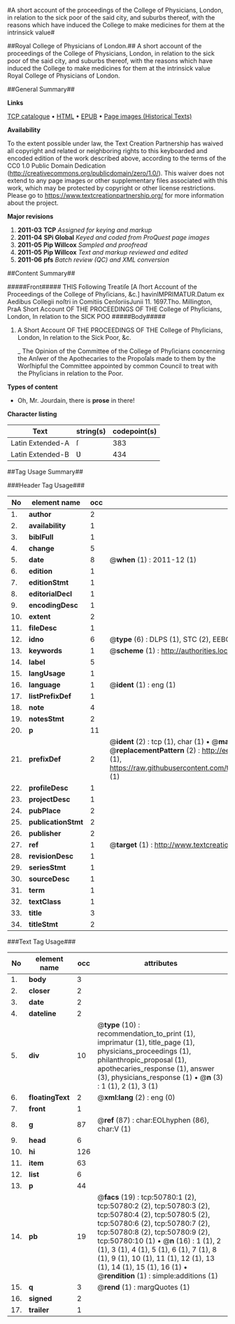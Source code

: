 #A short account of the proceedings of the College of Physicians, London, in relation to the sick poor of the said city, and suburbs thereof, with the reasons which have induced the College to make medicines for them at the intrinsick value#

##Royal College of Physicians of London.##
A short account of the proceedings of the College of Physicians, London, in relation to the sick poor of the said city, and suburbs thereof, with the reasons which have induced the College to make medicines for them at the intrinsick value
Royal College of Physicians of London.

##General Summary##

**Links**

[TCP catalogue](http://www.ota.ox.ac.uk/tcp/)  • 
[HTML](http://tei.it.ox.ac.uk/tcp/Texts-HTML/free/A60/A60040.html)  • 
[EPUB](http://tei.it.ox.ac.uk/tcp/Texts-EPUB/free/A60/A60040.epub) • 
[Page images (Historical Texts)](https://historicaltexts.jisc.ac.uk/eebo-11910381e)

**Availability**

To the extent possible under law, the Text Creation Partnership has waived all copyright and related or neighboring rights to this keyboarded and encoded edition of the work described above, according to the terms of the CC0 1.0 Public Domain Dedication (http://creativecommons.org/publicdomain/zero/1.0/). This waiver does not extend to any page images or other supplementary files associated with this work, which may be protected by copyright or other license restrictions. Please go to https://www.textcreationpartnership.org/ for more information about the project.

**Major revisions**

1. __2011-03__ __TCP__ *Assigned for keying and markup*
1. __2011-04__ __SPi Global__ *Keyed and coded from ProQuest page images*
1. __2011-05__ __Pip Willcox__ *Sampled and proofread*
1. __2011-05__ __Pip Willcox__ *Text and markup reviewed and edited*
1. __2011-06__ __pfs__ *Batch review (QC) and XML conversion*

##Content Summary##

#####Front#####
THIS Following Treatiſe [A ſhort Account of the Proceedings of the College of Phyſicians, &c.] havinIMPRIMATUR.Datum ex Aedibus Collegii noſtri in Comitiis CenſoriisJunii 11. 1697.Tho. Millington, PraA Short Account OF THE PROCEEDINGS OF THE College of Phyſicians, London, In relation to the SICK POO
#####Body#####

1. A Short Account OF THE PROCEEDINGS OF THE College of Phyſicians, London, In relation to the Sick Poor, &c.

    _ The Opinion of the Committee of the College of Phyſicians concerning the Anſwer of the Apothecaries to the Propoſals made to them by the Worſhipful the Committee appointed by common Council to treat with the Phyſicians in relation to the Poor.

**Types of content**

  * Oh, Mr. Jourdain, there is **prose** in there!

**Character listing**


|Text|string(s)|codepoint(s)|
|---|---|---|
|Latin Extended-A|ſ|383|
|Latin Extended-B|Ʋ|434|

##Tag Usage Summary##

###Header Tag Usage###

|No|element name|occ|attributes|
|---|---|---|---|
|1.|__author__|2||
|2.|__availability__|1||
|3.|__biblFull__|1||
|4.|__change__|5||
|5.|__date__|8| @__when__ (1) : 2011-12 (1)|
|6.|__edition__|1||
|7.|__editionStmt__|1||
|8.|__editorialDecl__|1||
|9.|__encodingDesc__|1||
|10.|__extent__|2||
|11.|__fileDesc__|1||
|12.|__idno__|6| @__type__ (6) : DLPS (1), STC (2), EEBO-CITATION (1), OCLC (1), VID (1)|
|13.|__keywords__|1| @__scheme__ (1) : http://authorities.loc.gov/ (1)|
|14.|__label__|5||
|15.|__langUsage__|1||
|16.|__language__|1| @__ident__ (1) : eng (1)|
|17.|__listPrefixDef__|1||
|18.|__note__|4||
|19.|__notesStmt__|2||
|20.|__p__|11||
|21.|__prefixDef__|2| @__ident__ (2) : tcp (1), char (1)  •  @__matchPattern__ (2) : ([0-9\-]+):([0-9IVX]+) (1), (.+) (1)  •  @__replacementPattern__ (2) : http://eebo.chadwyck.com/downloadtiff?vid=$1&page=$2 (1), https://raw.githubusercontent.com/textcreationpartnership/Texts/master/tcpchars.xml#$1 (1)|
|22.|__profileDesc__|1||
|23.|__projectDesc__|1||
|24.|__pubPlace__|2||
|25.|__publicationStmt__|2||
|26.|__publisher__|2||
|27.|__ref__|1| @__target__ (1) : http://www.textcreationpartnership.org/docs/. (1)|
|28.|__revisionDesc__|1||
|29.|__seriesStmt__|1||
|30.|__sourceDesc__|1||
|31.|__term__|1||
|32.|__textClass__|1||
|33.|__title__|3||
|34.|__titleStmt__|2||


###Text Tag Usage###

|No|element name|occ|attributes|
|---|---|---|---|
|1.|__body__|3||
|2.|__closer__|2||
|3.|__date__|2||
|4.|__dateline__|2||
|5.|__div__|10| @__type__ (10) : recommendation_to_print (1), imprimatur (1), title_page (1), physicians_proceedings (1), philanthropic_proposal (1), apothecaries_response (1), answer (3), physicians_response (1)  •  @__n__ (3) : 1 (1), 2 (1), 3 (1)|
|6.|__floatingText__|2| @__xml:lang__ (2) : eng (0)|
|7.|__front__|1||
|8.|__g__|87| @__ref__ (87) : char:EOLhyphen (86), char:V (1)|
|9.|__head__|6||
|10.|__hi__|126||
|11.|__item__|63||
|12.|__list__|6||
|13.|__p__|44||
|14.|__pb__|19| @__facs__ (19) : tcp:50780:1 (2), tcp:50780:2 (2), tcp:50780:3 (2), tcp:50780:4 (2), tcp:50780:5 (2), tcp:50780:6 (2), tcp:50780:7 (2), tcp:50780:8 (2), tcp:50780:9 (2), tcp:50780:10 (1)  •  @__n__ (16) : 1 (1), 2 (1), 3 (1), 4 (1), 5 (1), 6 (1), 7 (1), 8 (1), 9 (1), 10 (1), 11 (1), 12 (1), 13 (1), 14 (1), 15 (1), 16 (1)  •  @__rendition__ (1) : simple:additions (1)|
|15.|__q__|3| @__rend__ (1) : margQuotes (1)|
|16.|__signed__|2||
|17.|__trailer__|1||
